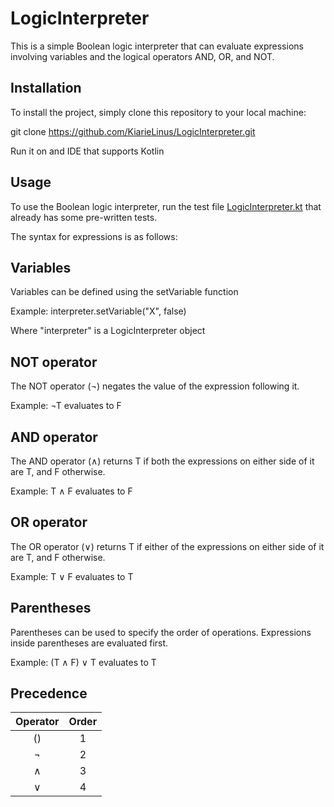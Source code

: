 # LogicInterpreter
This is a simple Boolean logic interpreter that can evaluate expressions involving variables and the logical operators AND, OR, and NOT.

## Installation
To install the project, simply clone this repository to your local machine:

git clone https://github.com/KiarieLinus/LogicInterpreter.git

Run it on and IDE that supports Kotlin

## Usage
To use the Boolean logic interpreter, run the test file [LogicInterpreter.kt](https://github.com/KiarieLinus/LogicInterpreter/blob/master/src/test/kotlin/LogicInterpreter.kt) that already has some pre-written tests.

The syntax for expressions is as follows:

## Variables
Variables can be defined using the setVariable function

Example: interpreter.setVariable("X", false)

Where "interpreter" is a LogicInterpreter object

## NOT operator
The NOT operator (¬) negates the value of the expression following it.

Example: ¬T evaluates to F

## AND operator
The AND operator (∧) returns T if both the expressions on either side of it are T, and F otherwise.

Example: T ∧ F evaluates to F

## OR operator
The OR operator (∨) returns T if either of the expressions on either side of it are T, and F otherwise.

Example: T ∨ F evaluates to T

## Parentheses
Parentheses can be used to specify the order of operations. Expressions inside parentheses are evaluated first.

Example: (T ∧ F) ∨ T evaluates to T

## Precedence

| Operator | Order |
|:--------:|:-----:|
|    ()    |   1   |
|    ¬     |   2   |
|    ∧     |   3   |
|    ∨     |   4   |

